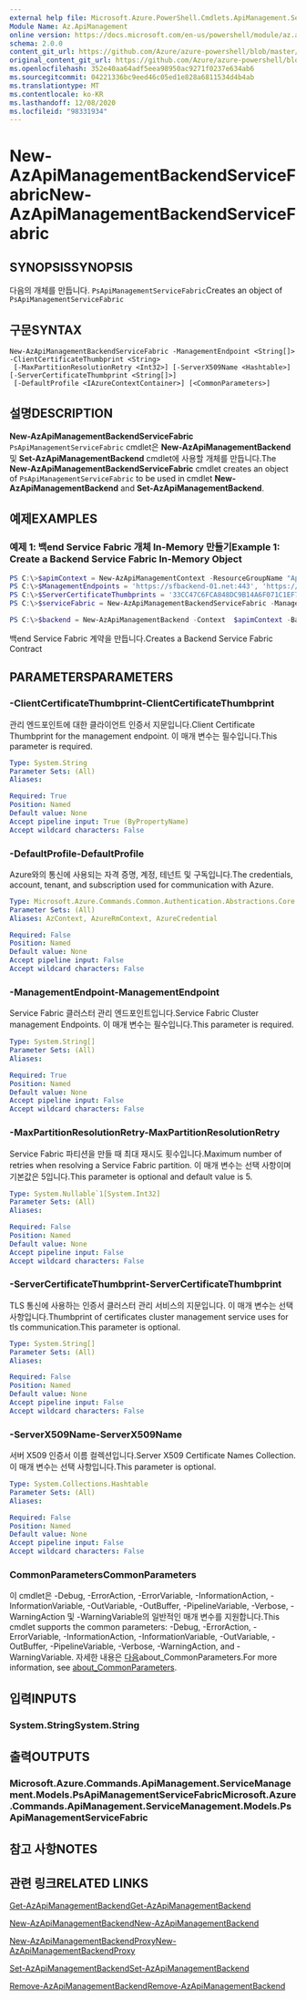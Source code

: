 ```yaml
---
external help file: Microsoft.Azure.PowerShell.Cmdlets.ApiManagement.ServiceManagement.dll-Help.xml
Module Name: Az.ApiManagement
online version: https://docs.microsoft.com/en-us/powershell/module/az.apimanagement/new-azapimanagementbackendservicefabric
schema: 2.0.0
content_git_url: https://github.com/Azure/azure-powershell/blob/master/src/ApiManagement/ApiManagement/help/New-AzApiManagementBackendServiceFabric.md
original_content_git_url: https://github.com/Azure/azure-powershell/blob/master/src/ApiManagement/ApiManagement/help/New-AzApiManagementBackendServiceFabric.md
ms.openlocfilehash: 352e40aa64adf5eea98950ac9271f0237e634ab6
ms.sourcegitcommit: 04221336bc9eed46c05ed1e828a6811534d4b4ab
ms.translationtype: MT
ms.contentlocale: ko-KR
ms.lasthandoff: 12/08/2020
ms.locfileid: "98331934"
---
```

# <span data-ttu-id="30778-101">New-AzApiManagementBackendServiceFabric</span><span class="sxs-lookup"><span data-stu-id="30778-101">New-AzApiManagementBackendServiceFabric</span></span>

## <span data-ttu-id="30778-102">SYNOPSIS</span><span class="sxs-lookup"><span data-stu-id="30778-102">SYNOPSIS</span></span>
<span data-ttu-id="30778-103">다음의 개체를 만듭니다. `PsApiManagementServiceFabric`</span><span class="sxs-lookup"><span data-stu-id="30778-103">Creates an object of `PsApiManagementServiceFabric`</span></span>

## <span data-ttu-id="30778-104">구문</span><span class="sxs-lookup"><span data-stu-id="30778-104">SYNTAX</span></span>

```
New-AzApiManagementBackendServiceFabric -ManagementEndpoint <String[]> -ClientCertificateThumbprint <String>
 [-MaxPartitionResolutionRetry <Int32>] [-ServerX509Name <Hashtable>] [-ServerCertificateThumbprint <String[]>]
 [-DefaultProfile <IAzureContextContainer>] [<CommonParameters>]
```

## <span data-ttu-id="30778-105">설명</span><span class="sxs-lookup"><span data-stu-id="30778-105">DESCRIPTION</span></span>

<span data-ttu-id="30778-106">**New-AzApiManagementBackendServiceFabric** `PsApiManagementServiceFabric` cmdlet은 **New-AzApiManagementBackend** 및 **Set-AzApiManagementBackend** cmdlet에 사용할 개체를 만듭니다.</span><span class="sxs-lookup"><span data-stu-id="30778-106">The **New-AzApiManagementBackendServiceFabric** cmdlet creates an object of `PsApiManagementServiceFabric` to be used in cmdlet **New-AzApiManagementBackend** and **Set-AzApiManagementBackend**.</span></span>

## <span data-ttu-id="30778-107">예제</span><span class="sxs-lookup"><span data-stu-id="30778-107">EXAMPLES</span></span>

### <span data-ttu-id="30778-108">예제 1: 백end Service Fabric 개체 In-Memory 만들기</span><span class="sxs-lookup"><span data-stu-id="30778-108">Example 1: Create a Backend Service Fabric In-Memory Object</span></span>
```powershell
PS C:\>$apimContext = New-AzApiManagementContext -ResourceGroupName "Api-Default-WestUS" -ServiceName "contoso"
PS C:\>$ManagementEndpoints = 'https://sfbackend-01.net:443', 'https://sfbackend-02.net:443'
PS C:\>$ServerCertificateThumbprints = '33CC47C6FCA848DC9B14A6F071C1EF7C'
PS C:\>$serviceFabric = New-AzApiManagementBackendServiceFabric -ManagementEndpoint  $ManagementEndpoints -ClientCertificateThumbprint "33CC47C6FCA848DC9B14A6F071C1EF7C" -ServerX509Name @{"CN=foobar.net" = @('33CC47C6FCA848DC9B14A6F071C1EF7C'); } -ServerCertificateThumbprint $ServerCertificateThumbprints

PS C:\>$backend = New-AzApiManagementBackend -Context  $apimContext -BackendId 123 -Url 'https://contoso.com/awesomeapi' -Protocol http -ServiceFabricCluster $serviceFabric -Description "service fabric backend" -PassThru
```

<span data-ttu-id="30778-109">백end Service Fabric 계약을 만듭니다.</span><span class="sxs-lookup"><span data-stu-id="30778-109">Creates a Backend Service Fabric Contract</span></span>

## <span data-ttu-id="30778-110">PARAMETERS</span><span class="sxs-lookup"><span data-stu-id="30778-110">PARAMETERS</span></span>

### <span data-ttu-id="30778-111">-ClientCertificateThumbprint</span><span class="sxs-lookup"><span data-stu-id="30778-111">-ClientCertificateThumbprint</span></span>
<span data-ttu-id="30778-112">관리 엔드포인트에 대한 클라이언트 인증서 지문입니다.</span><span class="sxs-lookup"><span data-stu-id="30778-112">Client Certificate Thumbprint for the management endpoint.</span></span>
<span data-ttu-id="30778-113">이 매개 변수는 필수입니다.</span><span class="sxs-lookup"><span data-stu-id="30778-113">This parameter is required.</span></span>

```yaml
Type: System.String
Parameter Sets: (All)
Aliases:

Required: True
Position: Named
Default value: None
Accept pipeline input: True (ByPropertyName)
Accept wildcard characters: False
```

### <span data-ttu-id="30778-114">-DefaultProfile</span><span class="sxs-lookup"><span data-stu-id="30778-114">-DefaultProfile</span></span>
<span data-ttu-id="30778-115">Azure와의 통신에 사용되는 자격 증명, 계정, 테넌트 및 구독입니다.</span><span class="sxs-lookup"><span data-stu-id="30778-115">The credentials, account, tenant, and subscription used for communication with Azure.</span></span>

```yaml
Type: Microsoft.Azure.Commands.Common.Authentication.Abstractions.Core.IAzureContextContainer
Parameter Sets: (All)
Aliases: AzContext, AzureRmContext, AzureCredential

Required: False
Position: Named
Default value: None
Accept pipeline input: False
Accept wildcard characters: False
```

### <span data-ttu-id="30778-116">-ManagementEndpoint</span><span class="sxs-lookup"><span data-stu-id="30778-116">-ManagementEndpoint</span></span>
<span data-ttu-id="30778-117">Service Fabric 클러스터 관리 엔드포인트입니다.</span><span class="sxs-lookup"><span data-stu-id="30778-117">Service Fabric Cluster management Endpoints.</span></span>
<span data-ttu-id="30778-118">이 매개 변수는 필수입니다.</span><span class="sxs-lookup"><span data-stu-id="30778-118">This parameter is required.</span></span>

```yaml
Type: System.String[]
Parameter Sets: (All)
Aliases:

Required: True
Position: Named
Default value: None
Accept pipeline input: False
Accept wildcard characters: False
```

### <span data-ttu-id="30778-119">-MaxPartitionResolutionRetry</span><span class="sxs-lookup"><span data-stu-id="30778-119">-MaxPartitionResolutionRetry</span></span>
<span data-ttu-id="30778-120">Service Fabric 파티션을 만들 때 최대 재시도 횟수입니다.</span><span class="sxs-lookup"><span data-stu-id="30778-120">Maximum number of retries when resolving a Service Fabric partition.</span></span>
<span data-ttu-id="30778-121">이 매개 변수는 선택 사항이며 기본값은 5입니다.</span><span class="sxs-lookup"><span data-stu-id="30778-121">This parameter is optional and default value is 5.</span></span>

```yaml
Type: System.Nullable`1[System.Int32]
Parameter Sets: (All)
Aliases:

Required: False
Position: Named
Default value: None
Accept pipeline input: False
Accept wildcard characters: False
```

### <span data-ttu-id="30778-122">-ServerCertificateThumbprint</span><span class="sxs-lookup"><span data-stu-id="30778-122">-ServerCertificateThumbprint</span></span>
<span data-ttu-id="30778-123">TLS 통신에 사용하는 인증서 클러스터 관리 서비스의 지문입니다. 이 매개 변수는 선택 사항입니다.</span><span class="sxs-lookup"><span data-stu-id="30778-123">Thumbprint of certificates cluster management service uses for tls communication.This parameter is optional.</span></span>

```yaml
Type: System.String[]
Parameter Sets: (All)
Aliases:

Required: False
Position: Named
Default value: None
Accept pipeline input: False
Accept wildcard characters: False
```

### <span data-ttu-id="30778-124">-ServerX509Name</span><span class="sxs-lookup"><span data-stu-id="30778-124">-ServerX509Name</span></span>
<span data-ttu-id="30778-125">서버 X509 인증서 이름 컬렉션입니다.</span><span class="sxs-lookup"><span data-stu-id="30778-125">Server X509 Certificate Names Collection.</span></span>
<span data-ttu-id="30778-126">이 매개 변수는 선택 사항입니다.</span><span class="sxs-lookup"><span data-stu-id="30778-126">This parameter is optional.</span></span>

```yaml
Type: System.Collections.Hashtable
Parameter Sets: (All)
Aliases:

Required: False
Position: Named
Default value: None
Accept pipeline input: False
Accept wildcard characters: False
```

### <span data-ttu-id="30778-127">CommonParameters</span><span class="sxs-lookup"><span data-stu-id="30778-127">CommonParameters</span></span>
<span data-ttu-id="30778-128">이 cmdlet은 -Debug, -ErrorAction, -ErrorVariable, -InformationAction, -InformationVariable, -OutVariable, -OutBuffer, -PipelineVariable, -Verbose, -WarningAction 및 -WarningVariable의 일반적인 매개 변수를 지원합니다.</span><span class="sxs-lookup"><span data-stu-id="30778-128">This cmdlet supports the common parameters: -Debug, -ErrorAction, -ErrorVariable, -InformationAction, -InformationVariable, -OutVariable, -OutBuffer, -PipelineVariable, -Verbose, -WarningAction, and -WarningVariable.</span></span> <span data-ttu-id="30778-129">자세한 내용은 [다음](http://go.microsoft.com/fwlink/?LinkID=113216)about_CommonParameters.</span><span class="sxs-lookup"><span data-stu-id="30778-129">For more information, see [about_CommonParameters](http://go.microsoft.com/fwlink/?LinkID=113216).</span></span>

## <span data-ttu-id="30778-130">입력</span><span class="sxs-lookup"><span data-stu-id="30778-130">INPUTS</span></span>

### <span data-ttu-id="30778-131">System.String</span><span class="sxs-lookup"><span data-stu-id="30778-131">System.String</span></span>

## <span data-ttu-id="30778-132">출력</span><span class="sxs-lookup"><span data-stu-id="30778-132">OUTPUTS</span></span>

### <span data-ttu-id="30778-133">Microsoft.Azure.Commands.ApiManagement.ServiceManagement.Models.PsApiManagementServiceFabric</span><span class="sxs-lookup"><span data-stu-id="30778-133">Microsoft.Azure.Commands.ApiManagement.ServiceManagement.Models.PsApiManagementServiceFabric</span></span>

## <span data-ttu-id="30778-134">참고 사항</span><span class="sxs-lookup"><span data-stu-id="30778-134">NOTES</span></span>

## <span data-ttu-id="30778-135">관련 링크</span><span class="sxs-lookup"><span data-stu-id="30778-135">RELATED LINKS</span></span>

[<span data-ttu-id="30778-136">Get-AzApiManagementBackend</span><span class="sxs-lookup"><span data-stu-id="30778-136">Get-AzApiManagementBackend</span></span>](./Get-AzApiManagementBackend.md)

[<span data-ttu-id="30778-137">New-AzApiManagementBackend</span><span class="sxs-lookup"><span data-stu-id="30778-137">New-AzApiManagementBackend</span></span>](./New-AzApiManagementBackend.md)

[<span data-ttu-id="30778-138">New-AzApiManagementBackendProxy</span><span class="sxs-lookup"><span data-stu-id="30778-138">New-AzApiManagementBackendProxy</span></span>](./New-AzApiManagementBackendProxy.md)

[<span data-ttu-id="30778-139">Set-AzApiManagementBackend</span><span class="sxs-lookup"><span data-stu-id="30778-139">Set-AzApiManagementBackend</span></span>](./Set-AzApiManagementBackend.md)

[<span data-ttu-id="30778-140">Remove-AzApiManagementBackend</span><span class="sxs-lookup"><span data-stu-id="30778-140">Remove-AzApiManagementBackend</span></span>](./Remove-AzApiManagementBackend.md)
